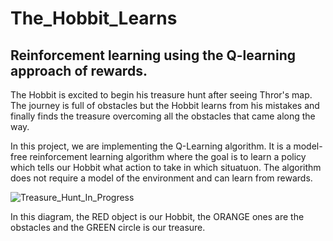 # The_Hobbit_Learns
## Reinforcement learning using the Q-learning approach of rewards.


The Hobbit is excited to begin his treasure hunt after seeing Thror's map. The journey is full of obstacles but the Hobbit learns from his mistakes and finally finds the treasure overcoming all the obstacles that came along the way.

In this project, we are implementing the Q-Learning algorithm. It is a model-free reinforcement learning algorithm where the goal is to learn a policy which tells our Hobbit what action to take in which situatuon. The algorithm does not require a model of the environment and can learn from rewards.


![Treasure_Hunt_In_Progress](https://user-images.githubusercontent.com/35944630/57576577-53813000-7428-11e9-9973-9e3a1da330ed.png)


In this diagram, the RED object is our Hobbit, the ORANGE ones are the obstacles and the GREEN circle is our treasure.
